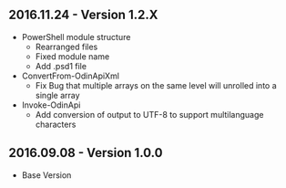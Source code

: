 ## 2016.11.24 - Version 1.2.X
* PowerShell module structure
  * Rearranged files
  * Fixed module name
  * Add .psd1 file
* ConvertFrom-OdinApiXml
  * Fix Bug that multiple arrays on the same level will unrolled into a single array
* Invoke-OdinApi
  * Add conversion of output to UTF-8 to support multilanguage characters

## 2016.09.08 - Version 1.0.0
* Base Version